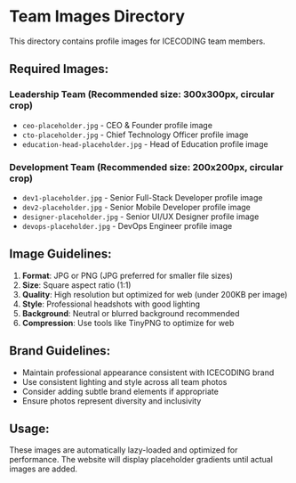 # Team Images Directory

This directory contains profile images for ICECODING team members.

## Required Images:

### Leadership Team (Recommended size: 300x300px, circular crop)
- `ceo-placeholder.jpg` - CEO & Founder profile image
- `cto-placeholder.jpg` - Chief Technology Officer profile image
- `education-head-placeholder.jpg` - Head of Education profile image

### Development Team (Recommended size: 200x200px, circular crop)
- `dev1-placeholder.jpg` - Senior Full-Stack Developer profile image
- `dev2-placeholder.jpg` - Senior Mobile Developer profile image
- `designer-placeholder.jpg` - Senior UI/UX Designer profile image
- `devops-placeholder.jpg` - DevOps Engineer profile image

## Image Guidelines:

1. **Format**: JPG or PNG (JPG preferred for smaller file sizes)
2. **Size**: Square aspect ratio (1:1)
3. **Quality**: High resolution but optimized for web (under 200KB per image)
4. **Style**: Professional headshots with good lighting
5. **Background**: Neutral or blurred background recommended
6. **Compression**: Use tools like TinyPNG to optimize for web

## Brand Guidelines:
- Maintain professional appearance consistent with ICECODING brand
- Use consistent lighting and style across all team photos
- Consider adding subtle brand elements if appropriate
- Ensure photos represent diversity and inclusivity

## Usage:
These images are automatically lazy-loaded and optimized for performance.
The website will display placeholder gradients until actual images are added.
